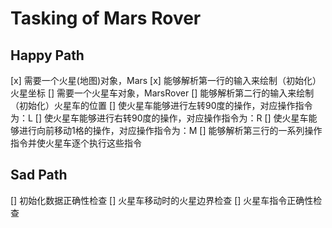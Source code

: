 # Tasking of Mars Rover

## Happy Path
[x] 需要一个火星(地图)对象，Mars
[x] 能够解析第一行的输入来绘制（初始化）火星坐标
[] 需要一个火星车对象，MarsRover
[] 能够解析第二行的输入来绘制（初始化）火星车的位置
[] 使火星车能够进行左转90度的操作，对应操作指令为：L
[] 使火星车能够进行右转90度的操作，对应操作指令为：R
[] 使火星车能够进行向前移动1格的操作，对应操作指令为：M
[] 能够解析第三行的一系列操作指令并使火星车逐个执行这些指令


## Sad Path
[] 初始化数据正确性检查
[] 火星车移动时的火星边界检查
[] 火星车指令正确性检查

